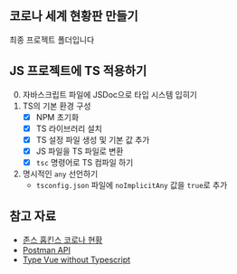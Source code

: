 ## 코로나 세계 현황판 만들기

최종 프로젝트 폴더입니다

## JS 프로젝트에 TS 적용하기

0. 자바스크립트 파일에 JSDoc으로 타입 시스템 입히기
1. TS의 기본 환경 구성
   - [x] NPM 초기화
   - [x] TS 라이브러리 설치
   - [x] TS 설정 파일 생성 및 기본 값 추가
   - [x] JS 파일을 TS 파일로 변환
   - [x] `tsc` 명령어로 TS 컴파일 하기
2. 명시적인 `any` 선언하기
   - `tsconfig.json` 파일에 `noImplicitAny` 값을 `true`로 추가

## 참고 자료

- [존스 홉킨스 코로나 현황](https://www.arcgis.com/apps/opsdashboard/index.html#/bda7594740fd40299423467b48e9ecf6)
- [Postman API](https://documenter.getpostman.com/view/10808728/SzS8rjbc?version=latest#27454960-ea1c-4b91-a0b6-0468bb4e6712)
- [Type Vue without Typescript](https://blog.usejournal.com/type-vue-without-typescript-b2b49210f0b)
